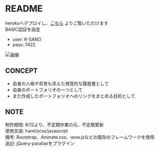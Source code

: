 # README
herokuへデプロイし、[こちら](https://myportfolio-myp817.herokuapp.com/) よりご覧いただけます  
BASIC認証を設定  
- user: K-SANO
- pass: 7422
  
![画像](https://user-images.githubusercontent.com/61781906/90955528-26d81700-e4b9-11ea-858d-7e0611955fe8.gif)

## CONCEPT
- 自身の人格や背景も添えた視覚的な履歴書として
- 自身のポートフォリオの一つとして
- また作成したポートフォリオへのリンクをまとめる目的として

## NOTE
制作期間: 8/12より、不定期作業の元、不定期更新  
使用言語: haml/scss/javascript  
備考: Bootstrap、Animate.css、wow.jsなどの既存のフレームワークを使用  
追記: jQuery-parallaxをプラグイン  